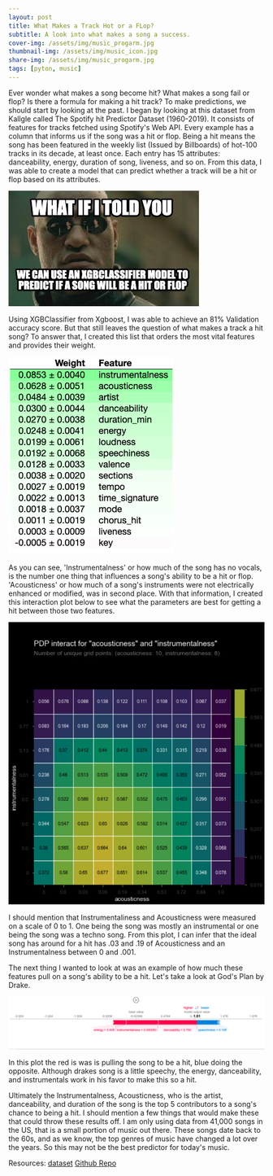 ```yaml
---
layout: post
title: What Makes a Track Hot or a FLop?
subtitle: A look into what makes a song a success.
cover-img: /assets/img/music_progarm.jpg
thumbnail-img: /assets/img/music_icon.jpg
share-img: /assets/img/music_progarm.jpg
tags: [pyton, music]
---
```

Ever wonder what makes a song become hit? What makes a song fail or flop? Is there a formula for making a hit track? To make predictions, we should start by looking at the past.  I began by looking at this dataset from Kallgle called The Spotify hit Predictor Dataset (1960-2019). It consists of features for tracks fetched using Spotify's Web API.  Every example has a column that informs us if the song was a hit or flop.  Being a hit means the song has been featured in the weekly list (Issued by Billboards) of hot-100 tracks in its decade, at least once. Each entry has 15 attributes: danceability, energy, duration of song, liveness, and so on. From this data, I was able to create a model that can predict whether a track will be a hit or flop based on its attributes.

![xgb_meme](https://raw.githubusercontent.com/joeyMckinney/joeymckinney.github.io/master/assets/img/classifier_meme.jpg)


Using XGBClassifier from Xgboost, I was able to achieve an 81% Validation accuracy score. But that still leaves the question of what makes a track a hit song? To answer that, I created this list that orders the most vital features and provides their weight.


![fig1](https://raw.githubusercontent.com/joeyMckinney/joeymckinney.github.io/master/assets/img/fig-1.png)


As you can see, 'Instrumentalness' or how much of the song has no vocals, is the number one thing that influences a song's ability to be a hit or flop.  'Acousticness' or how much of a song's instruments were not electrically enhanced or modified, was in second place. With that information, I created this interaction plot below to see what the parameters are best for getting a hit between those two features.


![fig2](https://raw.githubusercontent.com/joeyMckinney/joeymckinney.github.io/master/assets/img/fig2.png)


I should mention that Instrumentaliness and Acousticness were measured on a scale of 0 to 1. One being the song was mostly an instrumental or one being the song was a techno song. From this plot, I can infer that the ideal song has around for a hit has .03 and .19 of Acousticness and an Instrumentalness between 0 and .001. 

The next thing I wanted to look at was an example of how much these features pull on a song's ability to be a hit. Let's take a look at God's Plan by Drake. 


![fig3](https://raw.githubusercontent.com/joeyMckinney/joeymckinney.github.io/master/assets/img/fig3.png)

In this plot the red is was is pulling the song to be a hit, blue doing the opposite. Although drakes song is a little speechy, the energy, danceability, and instrumentals work in his favor to make this so a hit. 

Ultimately the Instrumentalness, Acousticness,  who is the artist, danceability, and duration of the song is the top 5 contributors to a song's chance to being a hit. I should mention a few things that would make these that could throw these results off. I am only using data from 41,000 songs in the US, that is a small portion of music out there. These songs date back to the 60s, and as we know, the top genres of music have changed a lot over the years. So this may not be the best predictor for today's music.

Resources:
<a href="https://www.kaggle.com/theoverman/the-spotify-hit-predictor-dataset">dataset</a>
<a href="https://github.com/joeyMckinney/unit_2_biuld_week">Github Repo</a>
